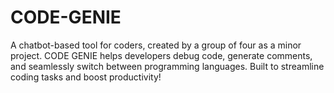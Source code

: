 # CODE-GENIE
A chatbot-based tool for coders, created by a group of four as a minor project. CODE GENIE helps developers debug code, generate comments, and seamlessly switch between programming languages. Built to streamline coding tasks and boost productivity!
